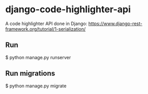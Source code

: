 # django-code-highlighter-api

A code highlighter API done in Django: https://www.django-rest-framework.org/tutorial/1-serialization/

## Run

$ python manage.py runserver

## Run migrations

$ python manage.py migrate
